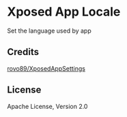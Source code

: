 # Xposed App Locale
Set the language used by app

## Credits
[rovo89/XposedAppSettings](https://github.com/rovo89/XposedAppSettings)

## License
Apache License, Version 2.0
